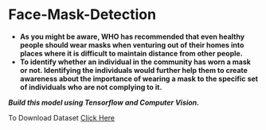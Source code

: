 # Face-Mask-Detection
  - **As you might be aware, WHO has recommended that even healthy people should wear masks when venturing out of their homes into places where it is difficult to maintain distance from other people.**
  - **To identify whether an individual in the community has worn a mask or not. Identifying the individuals would further help them to create awareness about the importance of wearing a mask to the specific set of individuals who are not complying to it.**
  
  ***Build this model using Tensorflow and Computer Vision.***
  
To Download Dataset [Click Here](https://drive.google.com/file/d/1_W2gFFZmy6ZyC8TPlxB49eDFswdBsQqo/view?usp=sharing)
